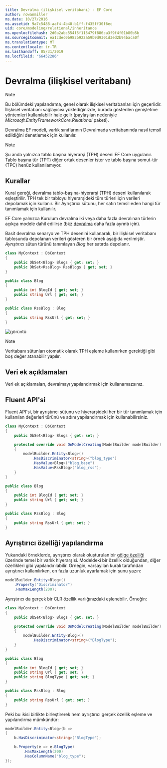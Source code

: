 ```yaml
---
title: Devralma (ilişkisel veritabanı) - EF Core
author: rowanmiller
ms.date: 10/27/2016
ms.assetid: 9a7c5488-aaf4-4b40-b1ff-f435ff30f6ec
uid: core/modeling/relational/inheritance
ms.openlocfilehash: 2d0a2abc554f5f115479f886ca3f9f4f01b80b5b
ms.sourcegitcommit: ea1cdec0b982b922a59b9d9301d3ed2b94baca0f
ms.translationtype: MT
ms.contentlocale: tr-TR
ms.lasthandoff: 05/31/2019
ms.locfileid: "66452286"
---
```

# <a name="inheritance-relational-database"></a>Devralma (ilişkisel veritabanı)

> [!NOTE]  
> Bu bölümdeki yapılandırma, genel olarak ilişkisel veritabanları için geçerlidir. İlişkisel veritabanı sağlayıcısı yüklediğinizde, burada gösterilen genişletme yöntemleri kullanılabilir hale gelir (paylaşılan nedeniyle *Microsoft.EntityFrameworkCore.Relational* paketi).

Devralma EF modeli, varlık sınıflarının Devralmada veritabanında nasıl temsil edildiğini denetlemek için kullanılır.

> [!NOTE]  
> Şu anda yalnızca tablo başına hiyerarşi (TPH) deseni EF Core uygulanır. Tablo başına tür (TPT) diğer ortak desenler ister ve tablo başına somut-tür (TPC) henüz kullanılamıyor.

## <a name="conventions"></a>Kurallar

Kural gereği, devralma tablo-başına-hiyerarşi (TPH) deseni kullanılarak eşleştirilir. TPH tek bir tabloyu hiyerarşideki tüm türleri için verileri depolamak için kullanır. Bir Ayrıştırıcı sütunu, her satırı temsil eden hangi tür tanımlamak için kullanılır.

EF Core yalnızca Kurulum devralma iki veya daha fazla devralınan türlerin açıkça modele dahil edilirse (bkz [devralma](../inheritance.md) daha fazla ayrıntı için).

Basit devralma senaryo ve TPH desenini kullanarak, bir ilişkisel veritabanı tablosunda depolanan verileri gösteren bir örnek aşağıda verilmiştir. *Ayrıştırıcı* sütun türünü tanımlayan *Blog* her satırda depolanır.

<!-- [!code-csharp[Main](samples/core/relational/Modeling/Conventions/Samples/InheritanceDbSets.cs)] -->
``` csharp
class MyContext : DbContext
{
    public DbSet<Blog> Blogs { get; set; }
    public DbSet<RssBlog> RssBlogs { get; set; }
}

public class Blog
{
    public int BlogId { get; set; }
    public string Url { get; set; }
}

public class RssBlog : Blog
{
    public string RssUrl { get; set; }
}
```

![görüntü](_static/inheritance-tph-data.png)

>[!NOTE]
> Veritabanı sütunları otomatik olarak TPH eşleme kullanırken gerektiği gibi boş değer atanabilir yapılır.

## <a name="data-annotations"></a>Veri ek açıklamaları

Veri ek açıklamaları, devralmayı yapılandırmak için kullanamazsınız.

## <a name="fluent-api"></a>Fluent API'si

Fluent API'si, bir ayrıştırıcı sütunu ve hiyerarşideki her bir tür tanımlamak için kullanılan değerleri türünü ve adını yapılandırmak için kullanabilirsiniz.

<!-- [!code-csharp[Main](samples/core/relational/Modeling/FluentAPI/Samples/InheritanceTPHDiscriminator.cs?highlight=7,8,9,10)] -->
``` csharp
class MyContext : DbContext
{
    public DbSet<Blog> Blogs { get; set; }

    protected override void OnModelCreating(ModelBuilder modelBuilder)
    {
        modelBuilder.Entity<Blog>()
            .HasDiscriminator<string>("blog_type")
            .HasValue<Blog>("blog_base")
            .HasValue<RssBlog>("blog_rss");
    }
}

public class Blog
{
    public int BlogId { get; set; }
    public string Url { get; set; }
}

public class RssBlog : Blog
{
    public string RssUrl { get; set; }
}
```

## <a name="configuring-the-discriminator-property"></a>Ayrıştırıcı özelliği yapılandırma

Yukarıdaki örneklerde, ayrıştırıcı olarak oluşturulan bir [gölge özelliği](xref:core/modeling/shadow-properties) üzerinde temel bir varlık hiyerarşisi. Modeldeki bir özellik olduğundan, diğer özellikleri gibi yapılandırılabilir. Örneğin, varsayılan kuralı tarafından ayrıştırıcı kullanılırken, en fazla uzunluk ayarlamak için şunu yazın:

```C#
modelBuilder.Entity<Blog>()
    .Property("Discriminator")
    .HasMaxLength(200);
```

Ayrıştırıcı da gerçek bir CLR özellik varlığınızdaki eşlenebilir. Örneğin:
```C#
class MyContext : DbContext
{
    public DbSet<Blog> Blogs { get; set; }

    protected override void OnModelCreating(ModelBuilder modelBuilder)
    {
        modelBuilder.Entity<Blog>()
            .HasDiscriminator<string>("BlogType");
    }
}

public class Blog
{
    public int BlogId { get; set; }
    public string Url { get; set; }
    public string BlogType { get; set; }
}

public class RssBlog : Blog
{
    public string RssUrl { get; set; }
}
```

Peki bu ikisi birlikte birleştirerek hem ayrıştırıcı gerçek özellik eşleme ve yapılandırma mümkündür:
```C#
modelBuilder.Entity<Blog>(b =>
{
    b.HasDiscriminator<string>("BlogType");

    b.Property(e => e.BlogType)
        .HasMaxLength(200)
        .HasColumnName("blog_type");
});
```
